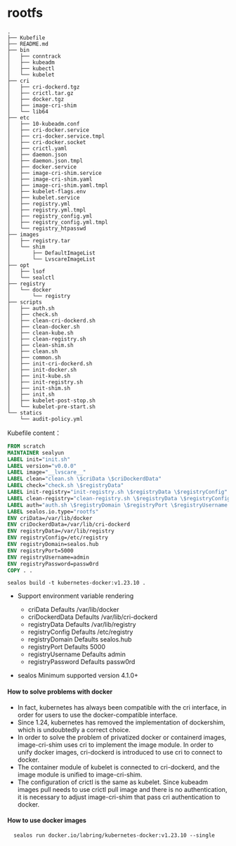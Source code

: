 # rootfs

```
.
├── Kubefile
├── README.md
├── bin
│   ├── conntrack
│   ├── kubeadm
│   ├── kubectl
│   └── kubelet
├── cri
│   ├── cri-dockerd.tgz
│   ├── crictl.tar.gz
│   ├── docker.tgz
│   ├── image-cri-shim
│   └── lib64
├── etc
│   ├── 10-kubeadm.conf
│   ├── cri-docker.service
│   ├── cri-docker.service.tmpl
│   ├── cri-docker.socket
│   ├── crictl.yaml
│   ├── daemon.json
│   ├── daemon.json.tmpl
│   ├── docker.service
│   ├── image-cri-shim.service
│   ├── image-cri-shim.yaml
│   ├── image-cri-shim.yaml.tmpl
│   ├── kubelet-flags.env
│   ├── kubelet.service
│   ├── registry.yml
│   ├── registry.yml.tmpl
│   ├── registry_config.yml
│   ├── registry_config.yml.tmpl
│   └── registry_htpasswd
├── images
│   ├── registry.tar
│   └── shim
│       ├── DefaultImageList
│       └── LvscareImageList
├── opt
│   ├── lsof
│   └── sealctl
├── registry
│   └── docker
│       └── registry
├── scripts
│   ├── auth.sh
│   ├── check.sh
│   ├── clean-cri-dockerd.sh
│   ├── clean-docker.sh
│   ├── clean-kube.sh
│   ├── clean-registry.sh
│   ├── clean-shim.sh
│   ├── clean.sh
│   ├── common.sh
│   ├── init-cri-dockerd.sh
│   ├── init-docker.sh
│   ├── init-kube.sh
│   ├── init-registry.sh
│   ├── init-shim.sh
│   ├── init.sh
│   ├── kubelet-post-stop.sh
│   └── kubelet-pre-start.sh
└── statics
    └── audit-policy.yml

```

Kubefile content：

```dockerfile
FROM scratch
MAINTAINER sealyun
LABEL init="init.sh"
LABEL version="v0.0.0"
LABEL image="__lvscare__"
LABEL clean="clean.sh \$criData \$criDockerdData"
LABEL check="check.sh \$registryData"
LABEL init-registry="init-registry.sh \$registryData \$registryConfig"
LABEL clean-registry="clean-registry.sh \$registryData \$registryConfig"
LABEL auth="auth.sh \$registryDomain \$registryPort \$registryUsername \$registryPassword"
LABEL sealos.io.type="rootfs"
ENV criData=/var/lib/docker
ENV criDockerdData=/var/lib/cri-dockerd
ENV registryData=/var/lib/registry
ENV registryConfig=/etc/registry
ENV registryDomain=sealos.hub
ENV registryPort=5000
ENV registryUsername=admin
ENV registryPassword=passw0rd
COPY . .
```

`sealos build -t kubernetes-docker:v1.23.10 .` 

- Support environment variable rendering
  - criData Defaults  /var/lib/docker
  - criDockerdData Defaults /var/lib/cri-dockerd
  - registryData Defaults  /var/lib/registry
  - registryConfig Defaults /etc/registry
  - registryDomain Defaults sealos.hub
  - registryPort Defaults 5000
  - registryUsername Defaults admin
  - registryPassword Defaults passw0rd

- sealos Minimum supported version 4.1.0+

#### How to solve problems with docker

- In fact, kubernetes has always been compatible with the cri interface, in order for users to use the docker-compatible interface.
- Since 1.24, kubernetes has removed the implementation of dockershim, which is undoubtedly a correct choice.
- In order to solve the problem of privatized docker or containerd images, image-cri-shim uses cri to implement the image module. In order to unify docker images, cri-dockerd is introduced to use cri to connect to docker.
- The container module of kubelet is connected to cri-dockerd, and the image module is unified to image-cri-shim.
- The configuration of crictl is the same as kubelet. Since kubeadm images pull needs to use crictl pull image and there is no authentication, it is necessary to adjust image-cri-shim that pass cri authentication to docker.

#### How to use docker images

```shell
  sealos run docker.io/labring/kubernetes-docker:v1.23.10 --single
```
